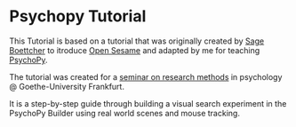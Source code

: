 # Psychopy Tutorial

This Tutorial is based on a tutorial that was originally created by [Sage Boettcher](https://sageboettcher.jimdofree.com) to itroduce [Open Sesame](https://osdoc.cogsci.nl) and adapted by me for teaching [PsychoPy](https://www.psychopy.org). 

The tutorial was created for a [seminar on research methods](https://www.scenegrammarlab.com/teaching/from-0-to-1/) in psychology @ Goethe-University Frankfurt. 

It is a step-by-step guide through building a visual search experiment in the PsychoPy Builder using real world scenes and mouse tracking.
